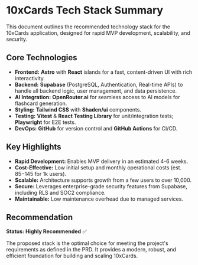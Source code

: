 # 10xCards Tech Stack Summary

This document outlines the recommended technology stack for the 10xCards application, designed for rapid MVP development, scalability, and security.

## Core Technologies

-   **Frontend:** **Astro** with **React** islands for a fast, content-driven UI with rich interactivity.
-   **Backend:** **Supabase** (PostgreSQL, Authentication, Real-time APIs) to handle all backend logic, user management, and data persistence.
-   **AI Integration:** **OpenRouter.ai** for seamless access to AI models for flashcard generation.
-   **Styling:** **Tailwind CSS** with **Shadcn/ui** components.
-   **Testing:** **Vitest** & **React Testing Library** for unit/integration tests; **Playwright** for E2E tests.
-   **DevOps:** **GitHub** for version control and **GitHub Actions** for CI/CD.

## Key Highlights

-   **Rapid Development:** Enables MVP delivery in an estimated 4-6 weeks.
-   **Cost-Effective:** Low initial setup and monthly operational costs (est. $85-$145 for 1k users).
-   **Scalable:** Architecture supports growth from a few users to over 10,000.
-   **Secure:** Leverages enterprise-grade security features from Supabase, including RLS and SOC2 compliance.
-   **Maintainable:** Low maintenance overhead due to managed services.

## Recommendation

**Status: Highly Recommended** ✅

The proposed stack is the optimal choice for meeting the project's requirements as defined in the PRD. It provides a modern, robust, and efficient foundation for building and scaling 10xCards.
